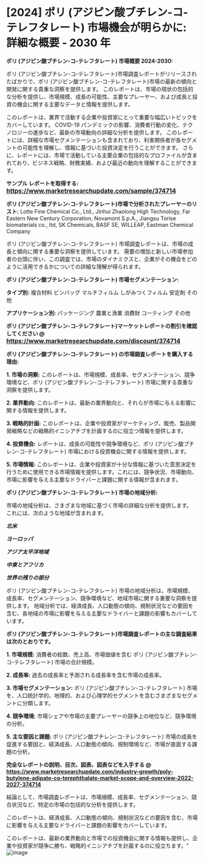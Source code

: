 # [2024] ポリ (アジピン酸ブチレン-コ-テレフタレート) 市場機会が明らかに: 詳細な概要 - 2030 年

<strong>ポリ (アジピン酸ブチレン-コ-テレフタレート) 市場概要 2024-2030:</strong>

ポリ (アジピン酸ブチレン-コ-テレフタレート)市場調査レポートがリリースされたばかりで、ポリ (アジピン酸ブチレン-コ-テレフタレート)市場の最新の傾向と開発に関する貴重な洞察を提供します。 このレポートは、市場の現状の包括的な分析を提供し、市場規模、成長の可能性、主要なプレーヤー、および成長と投資の機会に関する主要なデータと情報を提供します。

このレポートは、業界で活動する企業や投資家にとって重要な幅広いトピックをカバーしています。 COVID-19 パンデミックの影響、消費者行動の変化、テクノロジーの進歩など、最新の市場動向の詳細な分析を提供します。 このレポートには、詳細な市場セグメンテーションも含まれており、利害関係者が各セグメントの可能性を理解し、情報に基づいた投資決定を行うことができます。 さらに、レポートには、市場で活動している主要企業の包括的なプロファイルが含まれており、ビジネス戦略、財務実績、および最近の動向を理解することができます。



<strong>サンプル レポートを取得する: <a href=https://www.marketresearchupdate.com/sample/374714><font size=3 color=#0000ff>https://www.marketresearchupdate.com/sample/374714</font></a></strong>



<strong>ポリ (アジピン酸ブチレン-コ-テレフタレート)市場で分析されたプレーヤーのリスト:</strong>
Lotte Fine Chemical Co., Ltd., Jinhui Zhaolong High Technology, Far Eastern New Century Corporation, Novamont S.p.A., Jiangsu Torise biomaterials co., ltd, SK Chemicals, BASF SE, WILLEAP, Eastman Chemical Company

ポリ (アジピン酸ブチレン-コ-テレフタレート) 市場調査レポートは、市場の成長と傾向に関する重要な洞察を提供しています。 需要の増加と新しい市場参加者の台頭に伴い、この調査では、市場のダイナミクスと、企業がその機会をどのように活用できるかについての詳細な理解が得られます。



<strong>ポリ (アジピン酸ブチレン-コ-テレフタレート) 市場セグメンテーション:</strong>



<strong>タイプ別:</strong>
複合材料
ビンバッグ
マルチフィルム
しがみつくフィルム
安定剤
その他



<strong>アプリケーション別:</strong>
パッケージング
農業と漁業
消費財
コーティング
その他



<strong>ポリ (アジピン酸ブチレン-コ-テレフタレート)マーケットレポートの割引を確認してください @ <a href=https://www.marketresearchupdate.com/discount/374714><font size=3 color=#0000ff>https://www.marketresearchupdate.com/discount/374714</font></a></strong>



<strong>ポリ (アジピン酸ブチレン-コ-テレフタレート) の市場調査レポートを購入する理由:</strong>



<strong>1. 市場の洞察:</strong> このレポートは、市場規模、成長率、セグメンテーション、競争環境など、ポリ (アジピン酸ブチレン-コ-テレフタレート) 市場に関する貴重な洞察を提供します。



<strong>2. 業界動向:</strong> このレポートは、最新の業界動向と、それらが市場に与える影響に関する情報を提供します。



<strong>3. 戦略的計画:</strong> このレポートは、企業や投資家がマーケティング、販売、製品開発戦略などの戦略的イニシアチブを計画するのに役立つ情報を提供します。



<strong>4. 投資機会:</strong> レポートは、成長の可能性や競争環境など、ポリ (アジピン酸ブチレン-コ-テレフタレート) 市場における投資機会に関する情報を提供します。



<strong>5. 市場情報:</strong> このレポートは、企業や投資家が十分な情報に基づいた意思決定を行うために使用できる市場情報を提供します。これには、競争状況、市場動向、市場に影響を与える主要なドライバーと課題に関する情報が含まれます。



<strong>ポリ (アジピン酸ブチレン-コ-テレフタレート) 市場の地域分析:</strong>

市場の地域分析は、さまざまな地域に基づく市場の詳細な分析を提供します。 これには、次のような地域が含まれます。

<em>

<strong>北米</strong></em>
<em>

<strong>ヨーロッパ</strong></em>
<em>

<strong>アジア太平洋地域</strong></em>
<em>

<strong>中東とアフリカ</strong></em>
<em>

<strong>世界の残りの部分</strong></em>

ポリ (アジピン酸ブチレン-コ-テレフタレート) 市場の地域分析は、市場規模、成長率、セグメンテーション、競争環境など、地域市場に関する重要な洞察を提供します。 地域分析では、経済成長、人口動態の傾向、規制状況などの要因を含む、各地域の市場に影響を与える主要なドライバーと課題の影響もカバーしています。



<strong>ポリ (アジピン酸ブチレン-コ-テレフタレート)市場調査レポートの主な調査結果は次のとおりです。</strong>



<strong>1. 市場規模:</strong> 消費者の総数、売上高、市場価値を含む ポリ (アジピン酸ブチレン-コ-テレフタレート) 市場の合計規模。



<strong>2. 成長率:</strong> 過去の成長率と予測される成長率を含む市場の成長率。



<strong>3. 市場セグメンテーション:</strong> ポリ (アジピン酸ブチレン-コ-テレフタレート) 市場を、人口統計学的、地理的、および心理学的セグメントを含むさまざまなセグメントに分類します。



<strong>4. 競争環境:</strong> 市場シェアや市場の主要プレーヤーの競争上の地位など、競争環境の分析。



<strong>5. 主な要因と課題:</strong> ポリ (アジピン酸ブチレン-コ-テレフタレート) 市場の成長を促進する要因と、経済成長、人口動態の傾向、規制環境など、市場が直面する課題の分析。



<strong><b>完全なレポートの説明、目次、図表、図表などを入手する @ <a href=https://www.marketresearchupdate.com/industry-growth/poly-butylene-adipate-co-terephthalate-market-scope-and-overview-2022-2027-374714>https://www.marketresearchupdate.com/industry-growth/poly-butylene-adipate-co-terephthalate-market-scope-and-overview-2022-2027-374714</a></b></strong>

結論として、市場調査レポートは、市場規模、成長率、セグメンテーション、競合状況など、特定の市場の包括的な分析を提供します。

このレポートは、経済成長、人口動態の傾向、規制状況などの要因を含む、市場に影響を与える主要なドライバーと課題の影響をカバーしています。

このレポートは、最新の業界動向と市場での投資機会に関する情報も提供し、企業や投資家が競争に勝ち、戦略的イニシアチブを計画するのに役立ちます。"
![image](https://github.com/renukap7961/renukap7961/assets/163852544/7b42dcbb-eee3-4039-8994-0dceb3cbf8ef)
